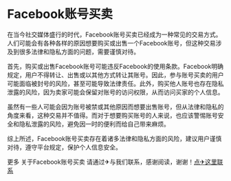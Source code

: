 # Facebook账号买卖

在当今社交媒体盛行的时代，Facebook账号买卖已经成为一种常见的交易方式。人们可能会有各种各样的原因想要购买或出售一个Facebook账号，但这种交易涉及到很多法律和隐私方面的问题，需要谨慎对待。

首先，购买或出售Facebook账号可能违反Facebook的使用条款。Facebook明确规定，用户不得转让、出售或以其他方式转让其账号。因此，参与账号买卖的用户可能面临被封号的风险，甚至可能导致法律责任。此外，购买他人账号也存在隐私泄露的风险，因为卖家可能会保留对账号的访问权限，从而访问买家的个人信息。

虽然有一些人可能会因为账号被禁或其他原因而想要出售账号，但从法律和隐私的角度来看，这种交易并不值得。而对于想要购买账号的人来说，也应该警惕账号安全和隐私泄露的风险，避免因一时的便利而给自己带来麻烦。

综上所述，Facebook账号买卖存在着诸多法律和隐私方面的风险，建议用户谨慎对待，遵守平台规定，保护个人信息安全。

更多 关于Facebook账号买卖 请通过✈与我们联系，感谢阅读，谢谢！[点✈这里联系](https://t.me/lm999bot)